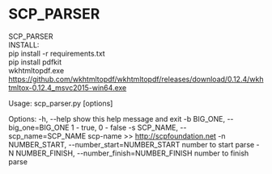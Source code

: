 # SCP_PARSER  
SCP_PARSER  
INSTALL:  
pip install -r requirements.txt  
pip install pdfkit  
wkhtmltopdf.exe https://github.com/wkhtmltopdf/wkhtmltopdf/releases/download/0.12.4/wkhtmltox-0.12.4_msvc2015-win64.exe  
  
Usage: scp_parser.py [options]

Options:
  -h, --help            show this help message and exit
  -b BIG_ONE, --big_one=BIG_ONE
                        1 - true, 0 - false
  -s SCP_NAME, --scp_name=SCP_NAME
                        scp-name >> http://scpfoundation.net
  -n NUMBER_START, --number_start=NUMBER_START
                        number to start parse
  -N NUMBER_FINISH, --number_finish=NUMBER_FINISH
                        number to finish parse
